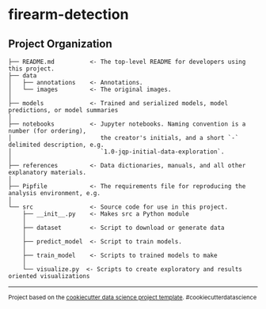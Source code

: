 # firearm-detection

## Project Organization

    ├── README.md          <- The top-level README for developers using this project.
    ├── data
    │   ├── annotations    <- Annotations.
    │   └── images         <- The original images.
    │
    ├── models             <- Trained and serialized models, model predictions, or model summaries
    │
    ├── notebooks          <- Jupyter notebooks. Naming convention is a number (for ordering),
    │                         the creator's initials, and a short `-` delimited description, e.g.
    │                         `1.0-jqp-initial-data-exploration`.
    │
    ├── references         <- Data dictionaries, manuals, and all other explanatory materials.
    │
    ├── Pipfile            <- The requirements file for reproducing the analysis environment, e.g.
    │
    └── src                <- Source code for use in this project.
        ├── __init__.py    <- Makes src a Python module
        │
        ├── dataset        <- Script to download or generate data
        │
        ├── predict_model  <- Script to train models.
        │
        ├── train_model    <- Scripts to trained models to make
        │
        └── visualize.py  <- Scripts to create exploratory and results oriented visualizations

---

<p><small>Project based on the <a target="_blank" href="https://drivendata.github.io/cookiecutter-data-science/">cookiecutter data science project template</a>. #cookiecutterdatascience</small></p>
